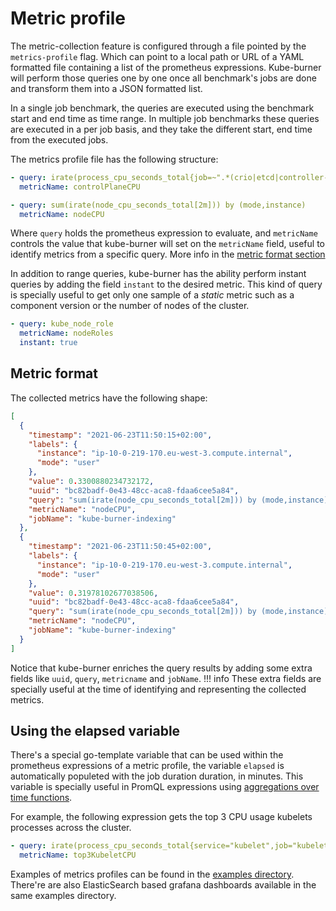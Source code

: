 # Metric profile

The metric-collection feature is configured through a file pointed by the `metrics-profile` flag. Which can point to a local path or URL of a YAML formatted file containing a list of the prometheus expressions. Kube-burner will perform those queries one by one once all benchmark's jobs are done and transform them into a JSON formatted list.

In a single job benchmark, the queries are executed using the benchmark start and end time as time range. In multiple job benchmarks these queries are executed in a per job basis, and they take the different start, end time from the executed jobs.

The metrics profile file has the following structure:

```yaml
- query: irate(process_cpu_seconds_total{job=~".*(crio|etcd|controller-manager|apiserver|scheduler).*"}[2m])
  metricName: controlPlaneCPU

- query: sum(irate(node_cpu_seconds_total[2m])) by (mode,instance)
  metricName: nodeCPU
```

Where `query` holds the prometheus expression to evaluate, and `metricName` controls the value that kube-burner will set on the `metricName` field, useful to identify metrics from a specific query. More info in the [metric format section](#metric-format)

In addition to range queries, kube-burner has the ability perform instant queries by adding the field `instant` to the desired metric. This kind of query is specially useful to get only one sample of a *static* metric such as a component version or the number of nodes of the cluster.

```yaml
- query: kube_node_role
  metricName: nodeRoles
  instant: true
```

## Metric format

The collected metrics have the following shape:

```json
[
  {
    "timestamp": "2021-06-23T11:50:15+02:00",
    "labels": {
      "instance": "ip-10-0-219-170.eu-west-3.compute.internal",
      "mode": "user"
    },
    "value": 0.3300880234732172,
    "uuid": "bc82badf-0e43-48cc-aca8-fdaa6cee5a84",
    "query": "sum(irate(node_cpu_seconds_total[2m])) by (mode,instance) > 0",
    "metricName": "nodeCPU",
    "jobName": "kube-burner-indexing"
  },
  {
    "timestamp": "2021-06-23T11:50:45+02:00",
    "labels": {
      "instance": "ip-10-0-219-170.eu-west-3.compute.internal",
      "mode": "user"
    },
    "value": 0.31978102677038506,
    "uuid": "bc82badf-0e43-48cc-aca8-fdaa6cee5a84",
    "query": "sum(irate(node_cpu_seconds_total[2m])) by (mode,instance) > 0",
    "metricName": "nodeCPU",
    "jobName": "kube-burner-indexing"
  }
]
```

Notice that kube-burner enriches the query results by adding some extra fields like `uuid`, `query`, `metricname` and `jobName`.
!!! info
    These extra fields are specially useful at the time of identifying and representing the collected metrics.

## Using the elapsed variable

There's a special go-template variable that can be used within the prometheus expressions of a metric profile, the variable `elapsed` is automatically populeted with the job duration duration, in minutes. This variable is specially useful in PromQL expressions using [aggregations over time functions](https://prometheus.io/docs/prometheus/latest/querying/functions/#aggregation_over_time).

For example, the following expression gets the top 3 CPU usage kubelets processes across the cluster.

```yaml
- query: irate(process_cpu_seconds_total{service="kubelet",job="kubelet"}[2m]) * 100 and on (node) topk(3,avg_over_time(irate(process_cpu_seconds_total{service="kubelet",job="kubelet"}[2m])[{{ .elapsed }}:]))
  metricName: top3KubeletCPU
```

Examples of metrics profiles can be found in the [examples directory](https://github.com/cloud-bulldozer/kube-burner/tree/master/examples/). There're are also ElasticSearch based grafana dashboards available in the same examples directory.
